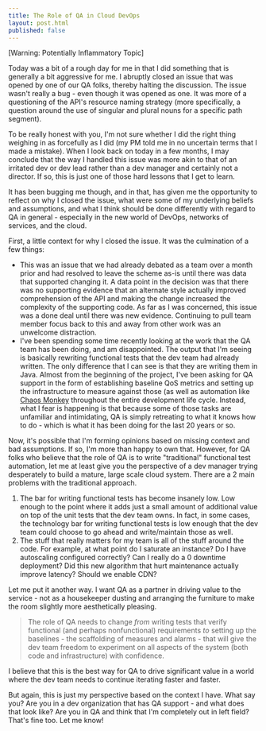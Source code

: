 ```yaml
---
title: The Role of QA in Cloud DevOps
layout: post.html
published: false
---
```


[Warning: Potentially Inflammatory Topic]

Today was a bit of a rough day for me in that I did something that is generally a bit aggressive for me. I abruptly closed an issue that was opened by one of our QA folks, thereby halting the discussion. The issue wasn't really a bug - even though it was opened as one. It was more of a questioning of the API's resource naming strategy (more specifically, a question around the use of singular and plural nouns for a specific path segment).

To be really honest with you, I'm not sure whether I did the right thing weighing in as forcefully as I did (my PM told me in no uncertain terms that I made a mistake). When I look back on today in a few months, I may conclude that the way I handled this issue was more akin to that of an irritated dev or dev lead rather than a dev manager and certainly not a director. If so, this is just one of those hard lessons that I get to learn.

It has been bugging me though, and in that, has given me the opportunity to reflect on why I closed the issue, what were some of my underlying beliefs and assumptions, and what I think should be done differently with regard to QA in general - especially in the new world of DevOps, networks of services, and the cloud.

First, a little context for why I closed the issue. It was the culmination of a few things:

* This was an issue that we had already debated as a team over a month prior and had resolved to leave the scheme as-is until there was data that supported changing it. A data point in the decision was that there was no supporting evidence that an alternate style actually improved comprehension of the API and making the change increased the complexity of the supporting code. As far as I was concerned, this issue was a done deal until there was new evidence. Continuing to pull team member focus back to this and away from other work was an unwelcome distraction.
* I've been spending some time recently looking at the work that the QA team has been doing, and am disappointed. The output that I'm seeing is basically rewriting functional tests that the dev team had already written. The only difference that I can see is that they are writing them in Java. Almost from the beginning of the project, I've been asking for QA support in the form of establishing baseline QoS metrics and setting up the infrastructure to measure against those (as well as automation like [Chaos Monkey](https://github.com/Netflix/SimianArmy/wiki/Chaos-Monkey) throughout the entire development life cycle. Instead, what I fear is happening is that because some of those tasks are unfamiliar and intimidating, QA is simply retreating to what it knows how to do - which is what it has been doing for the last 20 years or so.

Now, it's possible that I'm forming opinions based on missing context and bad assumptions. If so, I'm more than happy to own that. However, for QA folks who believe that the role of QA is to write "traditional" functional test automation, let me at least give you the perspective of a dev manager trying desperately to build a mature, large scale cloud system. There are a 2 main problems with the traditional approach.

1. The bar for writing functional tests has become insanely low. Low enough to the point where it adds just a small amount of additional value on top of the unit tests that the dev team owns. In fact, in some cases, the technology bar for writing functional tests is low enough that the dev team could choose to go ahead and write/maintain those as well. 
1. The stuff that really matters for my team is all of the stuff around the code. For example, at what point do I saturate an instance? Do I have autoscaling configured correctly? Can I really do a 0 downtime deployment? Did this new algorithm that hurt maintenance actually improve latency? Should we enable CDN?

Let me put it another way. I want QA as a partner in driving value to the service - not as a housekeeper dusting and arranging the furniture to make the room slightly more aesthetically pleasing.

> The role of QA needs to change _from_ writing tests that verify functional (and perhaps nonfunctional) requirements _to_ setting up the baselines - the scaffolding of measures and alarms - that will give the dev team freedom to experiment on all aspects of the system (both code and infrastructure) with confidence.

I believe that this is the best way for QA to drive significant value in a world where the dev team needs to continue iterating faster and faster.

But again, this is just my perspective based on the context I have. What say you? Are you in a dev organization that has QA support - and what does that look like? Are you in QA and think that I'm completely out in left field? That's fine too. Let me know!
